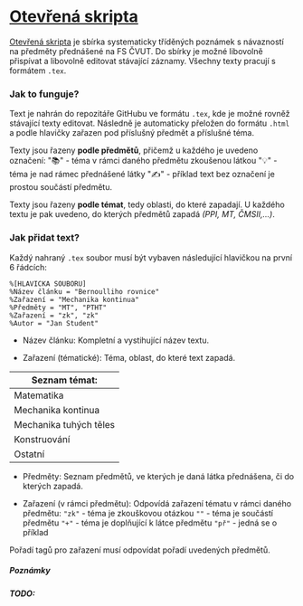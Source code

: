 # [Otevřená skripta](www.o2rw.eu)

[Otevřená skripta](www.o2rw.eu) je sbírka systematicky tříděných poznámek s návazností na předměty přednášené na FS ČVUT. Do sbírky je možné libovolně přispívat a libovolně editovat stávající záznamy. Všechny texty pracují s formátem `.tex`.

### Jak to funguje?

Text je nahrán do repozitáře GitHubu ve formátu `.tex`, kde je možné rovněž stávající texty editovat. Následně je automaticky přeložen do formátu `.html` a podle hlavičky zařazen pod příslušný předmět a příslušné téma.

Texty jsou řazeny **podle předmětů**, přičemž u každého je uvedeno označení:
"📚" - téma v rámci daného předmětu zkoušenou látkou
"💡" - téma je nad rámec přednášené látky
"✍️" - příklad
text bez označení je prostou součástí předmětu.

Texty jsou řazeny **podle témat**, tedy oblasti, do které zapadají. U každého textu je pak uvedeno, do kterých předmětů zapadá *(PPI, MT, ČMSII,...)*.

### Jak přidat text?
Každý nahraný `.tex` soubor musí být vybaven následující hlavičkou na první 6 řádcích:

```
%[HLAVICKA SOUBORU]
%Název článku = "Bernoulliho rovnice"
%Zařazení = "Mechanika kontinua"
%Předměty = "MT", "PTHT"
%Zařazení = "zk", "zk"
%Autor = "Jan Student"
```
* Název článku:
Kompletní a vystihující název textu.

* Zařazení (tématické):
Téma, oblast, do které text zapadá.

| Seznam témat:          |
|------------------------|
| Matematika             |
| Mechanika kontinua     |
| Mechanika tuhých těles |
| Konstruování           |
| Ostatní                |

* Předměty:
Seznam předmětů, ve kterých je daná látka přednášena, či do kterých zapadá.

* Zařazení (v rámci předmětu):
Odpovídá zařazení tématu v rámci daného předmětu:
`"zk"` - téma je zkouškovou otázkou
`""` - téma je součástí předmětu
`"+"` - téma je doplňující k látce předmětu
`"př"` - jedná se o příklad

Pořadí tagů pro zařazení musí odpovídat pořadí uvedených předmětů.

##### Poznámky

##### TODO:

